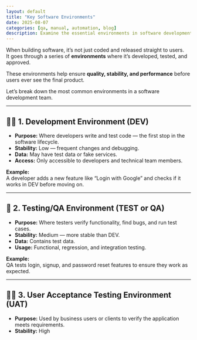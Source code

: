 ```yaml
---
layout: default
title: "Key Software Environments"
date: 2025-08-07
categories: [qa, manual, automation, blog]
description: Examine the essential environments in software development and their role in delivering quality systems.
---
```


When building software, it’s not just coded and released straight to users.  
It goes through a series of **environments** where it’s developed, tested, and approved.  

These environments help ensure **quality, stability, and performance** before users ever see the final product.

Let’s break down the most common environments in a software development team.

---

## 🧑‍💻 1. Development Environment (DEV)

- **Purpose:** Where developers write and test code — the first stop in the software lifecycle.  
- **Stability:** Low — frequent changes and debugging.  
- **Data:** May have test data or fake services.  
- **Access:** Only accessible to developers and technical team members.

**Example:**  
A developer adds a new feature like “Login with Google” and checks if it works in DEV before moving on.

---

## 🧪 2. Testing/QA Environment (TEST or QA)

- **Purpose:** Where testers verify functionality, find bugs, and run test cases.  
- **Stability:** Medium — more stable than DEV.  
- **Data:** Contains test data.  
- **Usage:** Functional, regression, and integration testing.

**Example:**  
QA tests login, signup, and password reset features to ensure they work as expected.

---

## 🧑‍⚖️ 3. User Acceptance Testing Environment (UAT)

- **Purpose:** Used by business users or clients to verify the application meets requirements.  
- **Stability:** High
